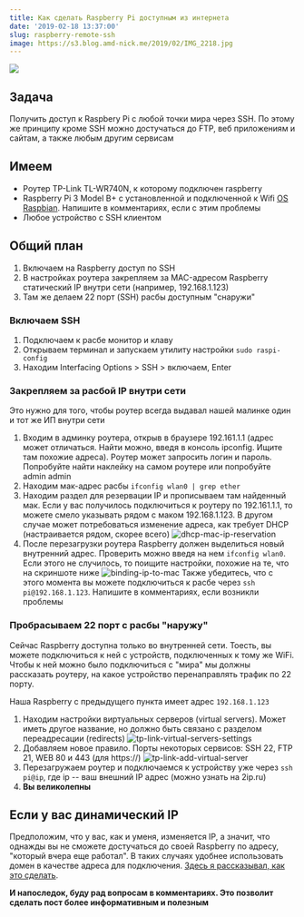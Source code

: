 ```yaml
---
title: Как сделать Raspberry Pi доступным из интернета
date: '2019-02-18 13:37:00'
slug: raspberry-remote-ssh
image: https://s3.blog.amd-nick.me/2019/02/IMG_2218.jpg
---
```


![](https://s3.blog.amd-nick.me/2019/02/IMG_2218.jpg)

## Задача

Получить доступ к Raspbery Pi с любой точки мира через SSH. По этому же принципу кроме SSH можно достучаться до FTP, веб приложениям и сайтам, а также любым другим сервисам

<!--truncate-->

## Имеем

- Роутер TP-Link TL-WR740N, к которому подключен raspberry
- Raspberry Pi 3 Model B+ с установленной и подключенной к Wifi [OS Raspbian](https://www.raspberrypi.org/downloads/raspbian/). Напишите в комментариях, если с этим проблемы
- Любое устройство с SSH клиентом

## Общий план

1. Включаем на Raspberry доступ по SSH
2. В настройках роутера закрепляем за MAC-адресом Raspberry статический IP внутри сети (например, 192.168.1.123)
3. Там же делаем 22 порт (SSH) расбы доступным "снаружи"

### Включаем SSH

1. Подключаем к расбе монитор и клаву
2. Открываем терминал и запускаем утилиту настройки `sudo raspi-config`
3. Находим Interfacing Options > SSH > включаем, Enter

### Закрепляем за расбой IP внутри сети

Это нужно для того, чтобы роутер всегда выдавал нашей малинке один и тот же ИП внутри сети

1. Входим в админку роутера, открыв в браузере 192.161.1.1 (адрес может отличаться. Найти можно, введя в консоль ipconfig. Ищите там похожие адреса). Роутер может запросить логин и пароль. Попробуйте найти наклейку на самом роутере или попробуйте admin admin
2. Находим мак-адрес расбы `ifconfig wlan0 | grep ether`
3. Находим раздел для резервации IP и прописываем там найденный мак. Если у вас получилось подключиться к роутеру по 192.161.1.1, то можете смело указывать рядом с маком 192.168.1.123. В другом случае может потребоваться изменение адреса, как требует DHCP (настраивается рядом, скорее всего)
 ![dhcp-mac-ip-reservation](https://s3.blog.amd-nick.me/2019/02/dhcp-mac-ip-reservation.png)
4. После перезагрузки роутера Raspberry должен выделиться новый внутренний адрес. Проверить можно введя на нем `ifconfig wlan0`. Если этого не случилось, то поищите настройки, похожие на те, что на скриншоте ниже
 ![binding-ip-to-mac](https://s3.blog.amd-nick.me/2019/02/binding-ip-to-mac.png)
Также убедитесь, что с этого момента вы можете подключиться к расбе через `ssh pi@192.168.1.123`. Напишите в комментариях, если возникли проблемы

### Пробрасываем 22 порт с расбы "наружу"

Сейчас Raspberry доступна только во внутренней сети. Тоесть, вы можете подключиться к ней с устройств, подключенных к тому же WiFi. Чтобы к ней можно было подключиться с "мира" мы должны рассказать роутеру, на какое устройство перенаправлять трафик по 22 порту.

Наша Raspberry с предыдущего пункта имеет адрес `192.168.1.123`

1. Находим настройки виртуальных серверов (virtual servers). Может иметь другое название, но должно быть связано с разделом переадресации (redirects)
 ![tp-link-virtual-servers-settings](https://s3.blog.amd-nick.me/2019/02/tp-link-virtual-servers-settings.png)
2. Добавляем новое правило. Порты некоторых сервисов: SSH 22, FTP 21, WEB 80 и 443 (для https://)
 ![tp-link-add-virtual-server](https://s3.blog.amd-nick.me/2019/02/tp-link-virtual-servers-settings-1.png)
3. Перезагружаем роутер и подключаемся к устройству уже через `ssh pi@ip`, где ip -- ваш внешний IP адрес (можно узнать на 2ip.ru)
4. **Вы великолепны**

## Если у вас динамический IP

Предположим, что у вас, как и уменя, изменяется IP, а значит, что однажды вы не сможете достучаться до своей Raspberry по адресу, "который вчера еще работал". В таких случаях удобнее использовать домен в качестве адреса для подключения. [Здесь я рассказывал, как это сделать](remote-access-for-dynamic-ip).

**И напоследок, буду рад вопросам в комментариях. Это позволит сделать пост более информативным и полезным**
